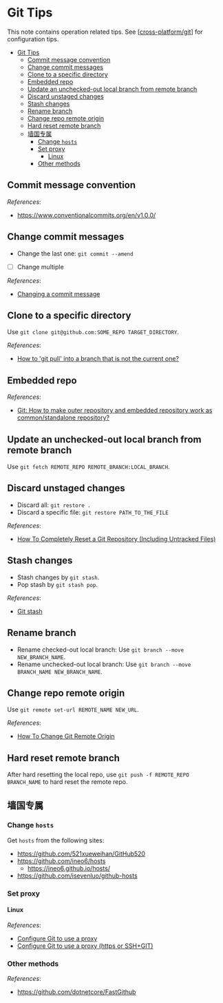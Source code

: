 # Git Tips

This note contains operation related tips. See [[cross-platform/git]] for configuration tips.

- [Git Tips](#git-tips)
  - [Commit message convention](#commit-message-convention)
  - [Change commit messages](#change-commit-messages)
  - [Clone to a specific directory](#clone-to-a-specific-directory)
  - [Embedded repo](#embedded-repo)
  - [Update an unchecked-out local branch from remote branch](#update-an-unchecked-out-local-branch-from-remote-branch)
  - [Discard unstaged changes](#discard-unstaged-changes)
  - [Stash changes](#stash-changes)
  - [Rename branch](#rename-branch)
  - [Change repo remote origin](#change-repo-remote-origin)
  - [Hard reset remote branch](#hard-reset-remote-branch)
  - [墙国专属](#墙国专属)
    - [Change `hosts`](#change-hosts)
    - [Set proxy](#set-proxy)
      - [Linux](#linux)
    - [Other methods](#other-methods)

## Commit message convention

*References*:

- https://www.conventionalcommits.org/en/v1.0.0/

## Change commit messages

- Change the last one: `git commit --amend`
- [ ] Change multiple

*References*:

- [Changing a commit message](https://docs.github.com/en/pull-requests/committing-changes-to-your-project/creating-and-editing-commits/changing-a-commit-message)

## Clone to a specific directory

Use `git clone git@github.com:SOME_REPO TARGET_DIRECTORY`.

*References*:

- [How to 'git pull' into a branch that is not the current one?](https://stackoverflow.com/questions/651038/how-do-i-clone-a-git-repository-into-a-specific-folder)

## Embedded repo

*References*:

- [Git: How to make outer repository and embedded repository work as common/standalone repository?](https://stackoverflow.com/questions/47008290/git-how-to-make-outer-repository-and-embedded-repository-work-as-common-standal)

## Update an unchecked-out local branch from remote branch

Use `git fetch REMOTE_REPO REMOTE_BRANCH:LOCAL_BRANCH`.

## Discard unstaged changes

- Discard all: `git restore .`
- Discard a specific file: `git restore PATH_TO_THE_FILE`

*References*:

- [How To Completely Reset a Git Repository (Including Untracked Files)](https://www.howtogeek.com/devops/how-to-completely-reset-a-git-repository-including-untracked-files/)

## Stash changes

- Stash changes by `git stash`.
- Pop stash by `git stash pop`.

*References*:

- [Git stash](https://www.atlassian.com/git/tutorials/saving-changes/git-stash)

## Rename branch

- Rename checked-out local branch: Use `git branch --move NEW_BRANCH_NAME`.
- Rename unchecked-out local branch: Use `git branch --move BRANCH_NAME NEW_BRANCH_NAME`.

## Change repo remote origin

Use `git remote set-url REMOTE_NAME NEW_URL`.

*References*:

- [How To Change Git Remote Origin](https://devconnected.com/how-to-change-git-remote-origin/)

## Hard reset remote branch

After hard resetting the local repo, use `git push -f REMOTE_REPO BRANCH_NAME` to hard reset the remote repo.

## 墙国专属

### Change `hosts`

Get `hosts` from the following sites:

- https://github.com/521xueweihan/GitHub520
- https://github.com/ineo6/hosts
  - https://ineo6.github.io/hosts/
- https://github.com/isevenluo/github-hosts

### Set proxy

#### Linux

*References*:

- [Configure Git to use a proxy](https://gist.github.com/evantoli/f8c23a37eb3558ab8765)
- [Configure Git to use a proxy (https or SSH+GIT)](https://gist.github.com/ozbillwang/005bd1dfc597a2f3a00148834ad3e551)

### Other methods

*References*:

- https://github.com/dotnetcore/FastGithub

[//begin]: # "Autogenerated link references for markdown compatibility"
[cross-platform/git]: ../notes_OS/cross-platform/git.md "Git Configuration"
[//end]: # "Autogenerated link references"
